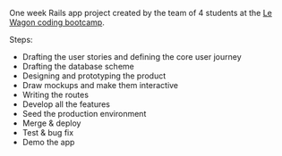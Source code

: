 One week Rails app project created by the team of 4 students at the [Le Wagon coding bootcamp](https://www.lewagon.com).

Steps: 

* Drafting the user stories and defining the core user journey
* Drafting the database scheme
* Designing and prototyping the product
* Draw mockups and make them interactive
* Writing the routes
* Develop all the features
* Seed the production environment
* Merge & deploy
* Test & bug fix
* Demo the app
